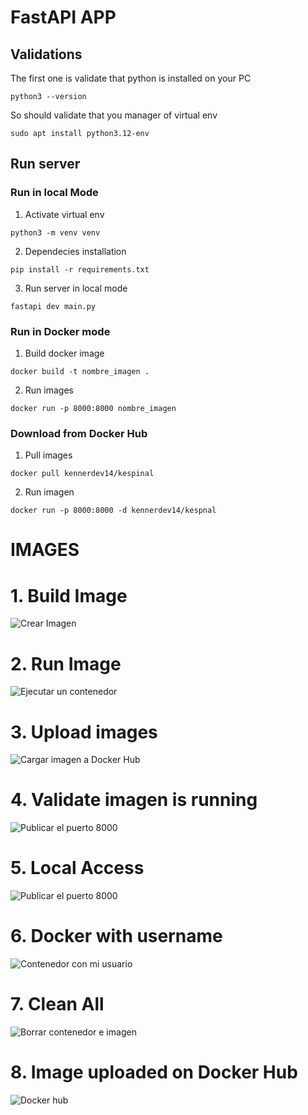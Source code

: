 # FastAPI APP


## Validations
The first one is validate that python is installed on your PC

```
python3 --version
```

So should validate that you manager of virtual env

```
sudo apt install python3.12-env
```

## Run server

### Run in local Mode

1. Activate virtual env
```
python3 -m venv venv
```

2. Dependecies installation
```
pip install -r requirements.txt
```


3. Run server in local mode
```
fastapi dev main.py
```

### Run in Docker mode

1. Build docker image
```
docker build -t nombre_imagen . 
```

2. Run images
```
docker run -p 8000:8000 nombre_imagen 
```

### Download from Docker Hub
1. Pull images
```
docker pull kennerdev14/kespinal
```

2. Run imagen
```
docker run -p 8000:8000 -d kennerdev14/kespnal
```

# IMAGES

# 1. Build Image

![Crear Imagen](images/make_image.png)

# 2. Run Image

![Ejecutar un contenedor](images/run_images.png)

# 3. Upload images

![Cargar imagen a Docker Hub](images/push_images.png)

# 4. Validate imagen is running

![Publicar el puerto 8000](images/validate_run.png)

# 5. Local Access 

![Publicar el puerto 8000](images/access_local.png)

# 6. Docker with username

![Contenedor con mi usuario](images/docker_with_name.png)

# 7. Clean All 

![Borrar contenedor e imagen](images/delete_container_images.png)

# 8. Image uploaded on Docker Hub

![Docker hub](images/docker_hub.png)
